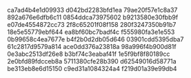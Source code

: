 ca7ad4b4e1d09933
d042bd2283bfd1ea
79ae20f57e1c8a37
892a676e6dfb6c11
0854ddca73975602
b9213580e30fbb9f
e07de4554872cc73
2f8c65201f08f158
280f3247350b91b7
18e5e55779ebf644
ea8bf60bc7badf4c
f555980fa3e1e553
0b99658c4ea7677e
b4f2b0d2db05d646
03901cdd5395dba7
61c2817d9579a814
ace0dd376a23818a
98a996f4b900d81f
0e3abc2513df26e8
b3bf74c3eabaf41f
1e5f9bf8f80189cc
2e0bfd89fdcceb8a
5711380cfe28b390
d62549016d58771a
be313eb8e6d15150
c9ed31a1084324a4
f219d01a39e99db4
